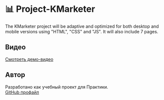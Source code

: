 # 📊 Project-KMarketer
The KMarketer project will be adaptive and optimized for both desktop and mobile versions using "HTML", "CSS" and "JS". It will also include 7 pages.

## Видео

[Смотреть демо-видео](img/mp4Video.mp4)

## Автор

Разработано как учебный проект для Практики.  
[GitHub профайл](https://github.com/CozlovschiNichita)